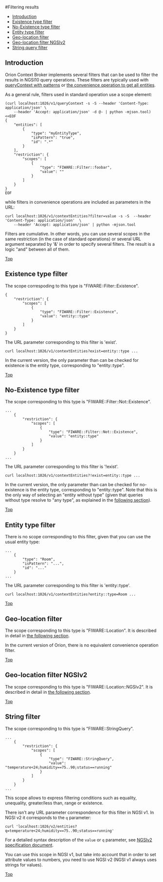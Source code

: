 #<a name="top"></a>Filtering results

* [Introduction](#introduction)
* [Existence type filter](#existence-type-filter)
* [No-Existence type filter](#no-existence-type-filter)
* [Entity type filter](#entity-type-filter)
* [Geo-location filter](#geo-location-filter)
* [Geo-location filter NGSIv2](#geo-location-filter-ngsiv2)
* [String query filter](#string-filter)
    
## Introduction

Orion Context Broker implements several filters
that can be used to filter the results in NGSI10 query operations. These
filters are typically used with [queryContext with patterns](walkthrough_apiv1.md#query-context-operation) or [the convenience operation to get all entities](walkthrough_apiv1.md#getting-all-entities).

As a general rule, filters used in standard operation use a scope
element:

``` 
(curl localhost:1026/v1/queryContext -s -S --header 'Content-Type: application/json' \
    --header 'Accept: application/json' -d @- | python -mjson.tool) <<EOF
{
    "entities": [
        {
            "type": "myEntityType",
            "isPattern": "true",
            "id": ".*"
        }
    ],
    "restriction": {
        "scopes": [
            {
                "type": "FIWARE::Filter::foobar",
                "value": ""
            }
        ]
    }
}
EOF
``` 

while filters in convenience operations are included as parameters in
the URL:

``` 
curl localhost:1026/v1/contextEntities?filter=value -s -S  --header 'Content-Type: application/json'  \
    --header 'Accept: application/json' | python -mjson.tool
``` 
Filters are cumulative. In other words, you can use several scopes in
the same restriction (in the case of standard operations) or several URL
argument separated by '&' in order to specify several filters. The
result is a logic "and" between all of them.

[Top](#top)

## Existence type filter

The scope correspoding to this type is "FIWARE::Filter::Existence". 

```
{
    "restriction": {
        "scopes": [
            {
                "type": "FIWARE::Filter::Existence",
                "value": "entity::type"
            }
        ]
    }
}
```
  
The URL parameter corresponding to this filter is 'exist'.

    curl localhost:1026/v1/contextEntities?exist=entity::type ...

In the current version, the only parameter than can be checked for
existence is the entity type, corresponding to "entity::type".

[Top](#top)

## No-Existence type filter

The scope corresponding to this type is "FIWARE::Filter::Not::Existence".

```
... 
    {
        "restriction": {
            "scopes": [
                {
                    "type": "FIWARE::Filter::Not::Existence",
                    "value": "entity::type"
                }
            ]
        }
    }
...
```
 
The URL parameter corresponding to this filter is '!exist'.

    curl localhost:1026/v1/contextEntities?!exist=entity::type ...

In the current version, the only parameter than can be checked for
no-existence is the entity type, corresponding to "entity::type". Note
that this is the only way of selecting an "entity without type" (given
that queries without type resolve to "any type", as explained in the
[following section](empty_types.md#using-empty-types)).

[Top](#top)

## Entity type filter

There is no scope corresponding to this filter, given that you can use
the usual entity type:

```
...
    {
        "type": "Room",
        "isPattern": "...",
        "id": "..."
    }
...
```
The URL parameter corresponding to this filter is 'entity::type'.

    curl localhost:1026/v1/contextEntities?entity::type=Room ...

[Top](#top)

## Geo-location filter

The scope corresponding to this type is "FIWARE::Location". It is
described in detail in [the following section](geolocation.md#geo-located-queries).

In the current version of Orion, there is no equivalent convenience
operation filter.

[Top](#top)

## Geo-location filter NGSIv2

The scope corresponding to this type is "FIWARE::Location::NGSIv2". It is
described in detail in [the following section](geolocation.md#geo-located-queries-ngsiv2).

[Top](#top)

## String filter

The scope corresponding to this type is "FIWARE::StringQuery".

```
...
    {
        "restriction": {
            "scopes": [
                {
                    "type": "FIWARE::StringQuery",
                    "value": "temperature<24;humidity==75..90;status==running"
                }
            ]
        }
    }
...
```

This scope allows to express filtering conditions such as equality, unequality,
greater/less than, range or existence.

There isn't any URL parameter correspondence for this filter in NGSI v1. In NGSI v2
it corresponds to the `q` parameter:

    curl 'localhost:1026/v2/entities?q=temperature<24;humidity==75..90;status==running'

For a detailed syntax description of the `value` or `q` parameter, see [NGSIv2 specification
document](http://telefonicaid.github.io/fiware-orion/api/v2/).

You can use this scope in NGSI v1, but take into account that in order to set attribute
values to numbers, you need to use NGSI v2 (NGSI v1 always uses strings for values).

[Top](#top)
